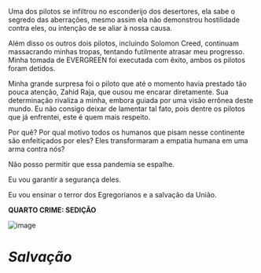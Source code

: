 Uma dos pilotos se infiltrou no esconderijo dos desertores, ela sabe o segredo das aberrações, mesmo assim ela não demonstrou hostilidade contra eles, ou intenção de se aliar à nossa causa.

Além disso os outros dois pilotos, incluindo Solomon Creed, continuam massacrando minhas tropas, tentando futilmente atrasar meu progresso.
Minha tomada de EVERGREEN foi executada com êxito, ambos os pilotos foram detidos. 

Minha grande surpresa foi o piloto que até o momento havia prestado tão pouca atenção, Zahid Raja, que ousou me encarar diretamente. Sua determinação rivaliza a minha, embora guiada por uma visão errônea deste mundo. Eu não consigo deixar de lamentar tal fato, pois dentre os pilotos que já enfrentei, este é quem mais respeito.

Por quê? Por qual motivo todos os humanos que pisam nesse continente são enfeitiçados por eles? Eles transformaram a empatia humana em uma arma contra nós?

Não posso permitir que essa pandemia se espalhe.

Eu vou garantir a segurança deles.

Eu vou ensinar o terror dos Egregorianos e a salvação da União.

**QUARTO CRIME: SEDIÇÃO**

![image](events/Images/Assault_on_Evergreen(2).jpg)

# *Salvação* 
